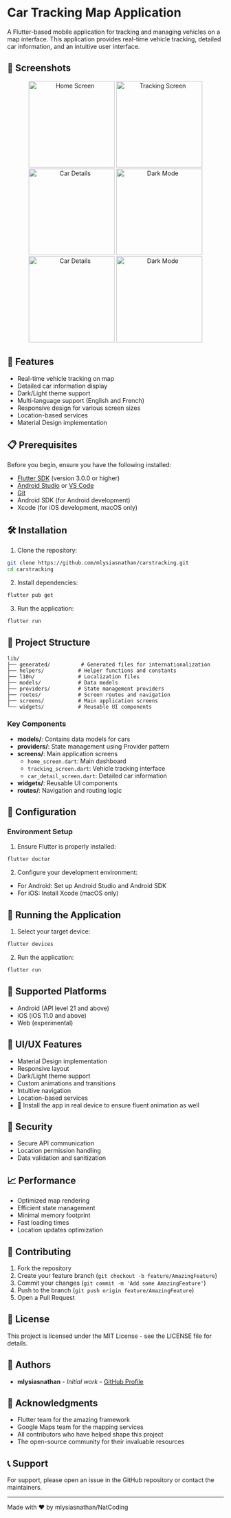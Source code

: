 # Car Tracking Map Application

A Flutter-based mobile application for tracking and managing vehicles on a map interface. This application provides real-time vehicle tracking, detailed car information, and an intuitive user interface.

## 📱 Screenshots

<div align="center">
  <img src="docs/images/screenshot1.png" alt="Home Screen" width="200"/>
  <img src="docs/images/screenshot2.png" alt="Tracking Screen" width="200"/>
  <img src="docs/images/screenshot3.png" alt="Car Details" width="200"/>
  <img src="docs/images/screenshot4.png" alt="Dark Mode" width="200"/>
  <img src="docs/images/screenshot5.png" alt="Car Details" width="200"/>
  <img src="docs/images/screenshot6.png" alt="Dark Mode" width="200"/>
</div>

## 🚀 Features

- Real-time vehicle tracking on map
- Detailed car information display
- Dark/Light theme support
- Multi-language support (English and French)
- Responsive design for various screen sizes
- Location-based services
- Material Design implementation

## 📋 Prerequisites

Before you begin, ensure you have the following installed:
- [Flutter SDK](https://flutter.dev/docs/get-started/install) (version 3.0.0 or higher)
- [Android Studio](https://developer.android.com/studio) or [VS Code](https://code.visualstudio.com/)
- [Git](https://git-scm.com/)
- Android SDK (for Android development)
- Xcode (for iOS development, macOS only)

## 🛠️ Installation

1. Clone the repository:
```bash
git clone https://github.com/mlysiasnathan/carstracking.git
cd carstracking
```

2. Install dependencies:
```bash
flutter pub get
```

3. Run the application:
```bash
flutter run
```

## 📁 Project Structure

```
lib/
├── generated/          # Generated files for internationalization
├── helpers/           # Helper functions and constants
├── l10n/              # Localization files
├── models/            # Data models
├── providers/         # State management providers
├── routes/            # Screen routes and navigation
├── screens/           # Main application screens
└── widgets/           # Reusable UI components
```

### Key Components

- **models/**: Contains data models for cars
- **providers/**: State management using Provider pattern
- **screens/**: Main application screens
  - `home_screen.dart`: Main dashboard
  - `tracking_screen.dart`: Vehicle tracking interface
  - `car_detail_screen.dart`: Detailed car information
- **widgets/**: Reusable UI components
- **routes/**: Navigation and routing logic

## 🔧 Configuration

### Environment Setup

1. Ensure Flutter is properly installed:
```bash
flutter doctor
```

2. Configure your development environment:
- For Android: Set up Android Studio and Android SDK
- For iOS: Install Xcode (macOS only)

## 🚀 Running the Application

1. Select your target device:
```bash
flutter devices
```

2. Run the application:
```bash
flutter run
```

## 📱 Supported Platforms

- Android (API level 21 and above)
- iOS (iOS 11.0 and above)
- Web (experimental)

## 🎨 UI/UX Features

- Material Design implementation
- Responsive layout
- Dark/Light theme support
- Custom animations and transitions
- Intuitive navigation
- Location-based services
- 🚀 Install the app in real device to ensure fluent animation as well

## 🔐 Security

- Secure API communication
- Location permission handling
- Data validation and sanitization

## 📈 Performance

- Optimized map rendering
- Efficient state management
- Minimal memory footprint
- Fast loading times
- Location updates optimization

## 🤝 Contributing

1. Fork the repository
2. Create your feature branch (`git checkout -b feature/AmazingFeature`)
3. Commit your changes (`git commit -m 'Add some AmazingFeature'`)
4. Push to the branch (`git push origin feature/AmazingFeature`)
5. Open a Pull Request

## 📄 License

This project is licensed under the MIT License - see the LICENSE file for details.

## 👥 Authors

- **mlysiasnathan** - *Initial work* - [GitHub Profile](https://github.com/mlysiasnathan)

## 🙏 Acknowledgments

- Flutter team for the amazing framework
- Google Maps team for the mapping services
- All contributors who have helped shape this project
- The open-source community for their invaluable resources

## 📞 Support

For support, please open an issue in the GitHub repository or contact the maintainers.

---

Made with ❤️ by mlysiasnathan/NatCoding
